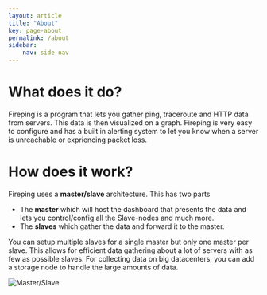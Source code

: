```yaml
---
layout: article
title: "About"
key: page-about
permalink: /about
sidebar:
    nav: side-nav
---
```


# What does it do?
Fireping is a program that lets you gather ping, traceroute and HTTP data from servers. 
This data is then visualized on a graph.
Fireping is very easy to configure and has a built in alerting system to let you know when a server is unreachable or expriencing packet loss.

# How does it work?
Fireping uses a **master/slave** architecture. This has two parts

- The **master** which will host the dashboard that presents the data and lets you control/config all the Slave-nodes and much more.
- The **slaves** which gather the data and forward it to the master.

You can setup multiple slaves for a single master but only one master per slave.
This allows for efficient data gathering about a lot of servers with as few as possible slaves.
For collecting data on big datacenters, you can add a storage node to handle the large amounts of data.

![Master/Slave](/assets/images/master_slave.png)
